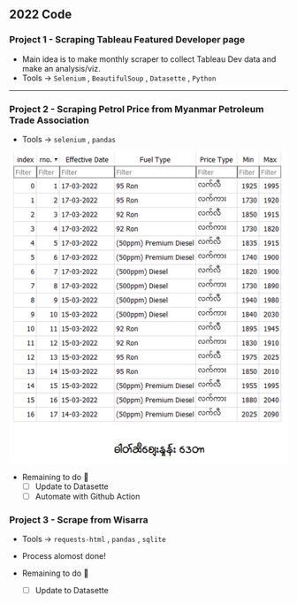 ## 2022 Code 

### Project 1 - Scraping Tableau Featured Developer page 
- Main idea is to make monthly scraper to collect Tableau Dev data and make an analysis/viz.
- Tools -> `Selenium` , `BeautifulSoup` , `Datasette` , `Python` 
-----
### Project 2 - Scraping Petrol Price from Myanmar Petroleum Trade Association 
- Tools -> `selenium` , `pandas`

![sample image](db.png)

- Remaining to do :pencil:
    - [ ] Update to Datasette
    - [ ] Automate with Github Action

### Project 3 - Scrape from Wisarra
- Tools -> `requests-html` , `pandas` , `sqlite`

- Process alomost done!
- Remaining to do :pencil:
    - [ ] Update to Datasette